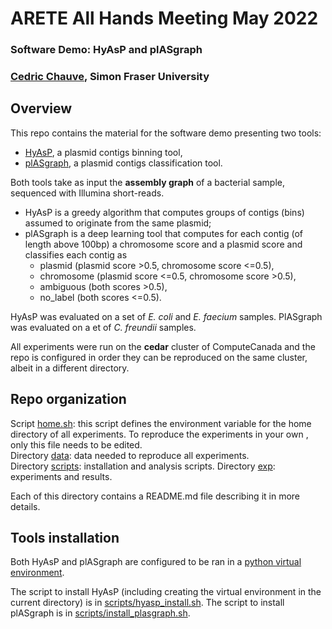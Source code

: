 # ARETE All Hands Meeting May 2022
### Software Demo: HyAsP and plASgraph
### <a href="https://cchauve.github.io/">Cedric Chauve</a>, Simon Fraser University

## Overview
This repo contains the material for the software demo presenting two tools:
- <a href="https://github.com/cchauve/HyAsP">HyAsP</a>, a plasmid contigs binning tool,
- <a href="https://github.com/cchauve/plAsGraph">plASgraph</a>, a plasmid contigs classification tool.

Both tools take as input the **assembly graph** of a bacterial sample, sequenced with Illumina short-reads.
- HyAsP is a greedy algorithm that computes groups of contigs (bins) assumed to originate from the same plasmid;
- plASgraph is a deep learning tool that computes for each contig (of length above 100bp) a chromosome score and a plasmid score and classifies each contig as
  - plasmid (plasmid score >0.5, chromosome score <=0.5),
  - chromosome (plasmid score <=0.5, chromosome score >0.5),
  - ambiguous (both scores >0.5),
  - no_label (both scores <=0.5).

HyAsP was evaluated on a set of *E. coli* and *E. faecium* samples.
PlASgraph was evaluated on a et of *C. freundii* samples.

All experiments were run on the **cedar** cluster of ComputeCanada and the repo is configured in order they can be reproduced on the same cluster, albeit in a different directory.

## Repo organization

Script [home.sh](home.sh): this script defines the environment variable for the home directory of all experiments. To reproduce the experiments in your own , only this file needs to be edited.  
Directory [data](data): data needed to reproduce all experiments.  
Directory [scripts](scripts): installation and analysis scripts.
Directory [exp](exp): experiments and results.  

Each of this directory contains a README.md file describing it in more details.

## Tools installation

Both HyAsP and plASgraph are configured to be ran in a <a href="https://docs.computecanada.ca/wiki/Python">python virtual environment</a>.

The script to install HyAsP (including creating the virtual environment in the current directory) is in [scripts/hyasp_install.sh](install_hyasp.sh).
The script to install plASgraph is in [scripts/install_plasgraph.sh](install_plasgraph.sh).  